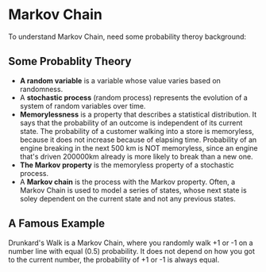 # Markov Chain
To understand Markov Chain, need some probability theroy background:

## Some Probablity Theory
- **A random variable** is a variable whose value varies based on randomness.
-  A **stochastic process** (random process) represents the evolution of a system of random variables over time. 
-  **Memorylessness** is a property that describes a statistical distribution. It says that the probability of an outcome is independent of its current state. The probability of a customer walking into a store is memoryless, because it does not increase because of elapsing time. Probability of an engine breaking in the next 500 km is NOT memoryless, since an engine that's driven 200000km already is more likely to break than a new one.
-  **The Markov property** is the memoryless property of a stochastic process.
-  A **Markov chain** is the process with the Markov property. Often, a Markov Chain is used to model a series of states, whose next state is soley dependent on the current state and not any previous states.

## A Famous Example
Drunkard's Walk is a Markov Chain, where you randomly walk +1 or -1 on a number line with equal (0.5) probability. It does not depend on how you got to the current number, the probability of +1 or -1 is always equal.

